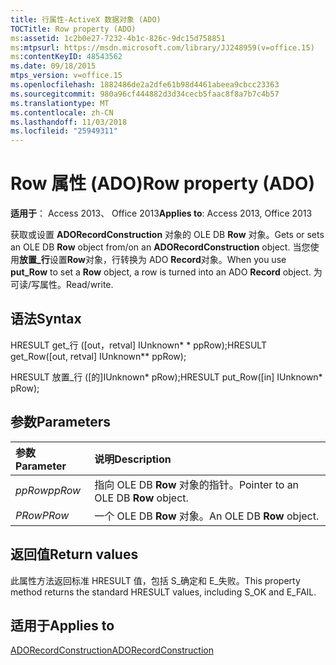 ```yaml
---
title: 行属性-ActiveX 数据对象 (ADO)
TOCTitle: Row property (ADO)
ms:assetid: 1c2b0e27-7232-4b1c-826c-9dc15d758851
ms:mtpsurl: https://msdn.microsoft.com/library/JJ248959(v=office.15)
ms:contentKeyID: 48543562
ms.date: 09/18/2015
mtps_version: v=office.15
ms.openlocfilehash: 1882486de2a2dfe61b98d4461abeea9cbcc23363
ms.sourcegitcommit: 980a96cf444882d3d34cecb5faac8f8a7b7c4b57
ms.translationtype: MT
ms.contentlocale: zh-CN
ms.lasthandoff: 11/03/2018
ms.locfileid: "25949311"
---
```

# <a name="row-property-ado"></a><span data-ttu-id="af8fd-102">Row 属性 (ADO)</span><span class="sxs-lookup"><span data-stu-id="af8fd-102">Row property (ADO)</span></span>

<span data-ttu-id="af8fd-103">**适用于**： Access 2013、 Office 2013</span><span class="sxs-lookup"><span data-stu-id="af8fd-103">**Applies to**: Access 2013, Office 2013</span></span>

<span data-ttu-id="af8fd-104">获取或设置 **ADORecordConstruction** 对象的 OLE DB **Row** 对象。</span><span class="sxs-lookup"><span data-stu-id="af8fd-104">Gets or sets an OLE DB **Row** object from/on an **ADORecordConstruction** object.</span></span> <span data-ttu-id="af8fd-105">当您使用**放置\_行**设置**Row**对象，行转换为 ADO **Record**对象。</span><span class="sxs-lookup"><span data-stu-id="af8fd-105">When you use **put\_Row** to set a **Row** object, a row is turned into an ADO **Record** object.</span></span> <span data-ttu-id="af8fd-106">为可读/写属性。</span><span class="sxs-lookup"><span data-stu-id="af8fd-106">Read/write.</span></span>

## <a name="syntax"></a><span data-ttu-id="af8fd-107">语法</span><span class="sxs-lookup"><span data-stu-id="af8fd-107">Syntax</span></span>

<span data-ttu-id="af8fd-108">HRESULT get\_行 (\[out，retval\] IUnknown\* \* ppRow);</span><span class="sxs-lookup"><span data-stu-id="af8fd-108">HRESULT get\_Row(\[out, retval\] IUnknown\*\* ppRow);</span></span>

<span data-ttu-id="af8fd-109">HRESULT 放置\_行 (\[的\]IUnknown\* pRow);</span><span class="sxs-lookup"><span data-stu-id="af8fd-109">HRESULT put\_Row(\[in\] IUnknown\* pRow);</span></span>

## <a name="parameters"></a><span data-ttu-id="af8fd-110">参数</span><span class="sxs-lookup"><span data-stu-id="af8fd-110">Parameters</span></span>

|<span data-ttu-id="af8fd-111">参数</span><span class="sxs-lookup"><span data-stu-id="af8fd-111">Parameter</span></span>|<span data-ttu-id="af8fd-112">说明</span><span class="sxs-lookup"><span data-stu-id="af8fd-112">Description</span></span>|
|:--------|:----------|
|<span data-ttu-id="af8fd-113">*ppRow*</span><span class="sxs-lookup"><span data-stu-id="af8fd-113">*ppRow*</span></span> |<span data-ttu-id="af8fd-114">指向 OLE DB **Row** 对象的指针。</span><span class="sxs-lookup"><span data-stu-id="af8fd-114">Pointer to an OLE DB **Row** object.</span></span>|
|<span data-ttu-id="af8fd-115">*PRow*</span><span class="sxs-lookup"><span data-stu-id="af8fd-115">*PRow*</span></span> |<span data-ttu-id="af8fd-116">一个 OLE DB **Row** 对象。</span><span class="sxs-lookup"><span data-stu-id="af8fd-116">An OLE DB **Row** object.</span></span>|

## <a name="return-values"></a><span data-ttu-id="af8fd-117">返回值</span><span class="sxs-lookup"><span data-stu-id="af8fd-117">Return values</span></span>

<span data-ttu-id="af8fd-118">此属性方法返回标准 HRESULT 值，包括 S\_确定和 E\_失败。</span><span class="sxs-lookup"><span data-stu-id="af8fd-118">This property method returns the standard HRESULT values, including S\_OK and E\_FAIL.</span></span>

## <a name="applies-to"></a><span data-ttu-id="af8fd-119">适用于</span><span class="sxs-lookup"><span data-stu-id="af8fd-119">Applies to</span></span>

[<span data-ttu-id="af8fd-120">ADORecordConstruction</span><span class="sxs-lookup"><span data-stu-id="af8fd-120">ADORecordConstruction</span></span>](adorecordconstruction-interface-ado.md)

